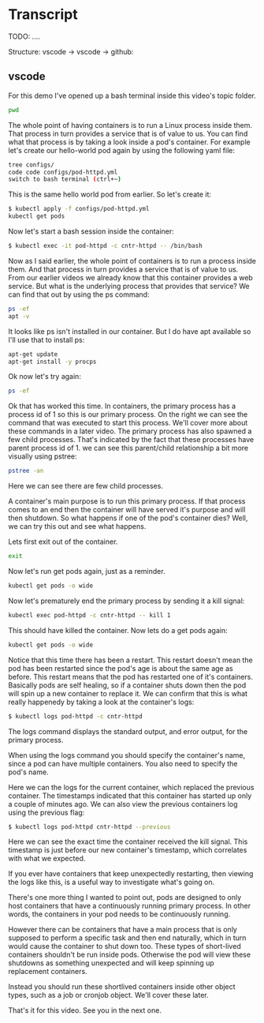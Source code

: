 # Transcript

TODO: ....

Structure:
vscode
-> vscode
-> github: 

## vscode

For this demo I've opened up a bash terminal inside this video's topic folder. 

```bash
pwd
```

The whole point of having containers is to run a Linux process inside them. That process in turn provides a service that is of value to us. You can find what that process is by taking a look inside a pod's container. For example let's create our hello-world pod again by using the following yaml file:



```bash
tree configs/
code code configs/pod-httpd.yml
switch to bash terminal (ctrl+~) 
```

This is the same hello world pod from earlier. So let's create it:

```bash
$ kubectl apply -f configs/pod-httpd.yml
kubectl get pods
```

Now let's start a bash session inside the container:

```bash
$ kubectl exec -it pod-httpd -c cntr-httpd -- /bin/bash
```

Now as I said earlier, the whole point of containers is to run a process inside them. And that process in turn provides a service that is of value to us. From our earlier videos we already know that this container provides a web service. But what is the underlying process that provides that service? We can find that out by using the ps command:

```bash
ps -ef
apt -v
```

It looks like ps isn't installed in our container. But I do have apt available so I'll use that to install ps:

```bash
apt-get update
apt-get install -y procps

```

Ok now let's try again:

```bash
ps -ef
```

Ok that has worked this time. In containers, the primary process has a process id of 1 so this is our primary process. On the right we can see the command that was executed to start this process. We'll cover more about these commands in a later video. The primary process has also spawned a few child processes. That's indicated by the fact that these processes have parent process id of 1. we can see this parent/child relationship a bit more visually using pstree:

```bash
pstree -an
```

Here we can see there are few child processes. 


A container's main purpose is to run this primary process. If that process comes to an end then the container will have served it's purpose and will then shutdown. So what happens if one of the pod's container dies? Well, we can try this out and see what happens. 

Lets first exit out of the container. 

```bash
exit
```

Now let's run get pods again, just as a reminder. 

```bash
kubectl get pods -o wide
```

Now let's prematurely end the primary process by sending it a kill signal:

```bash
kubectl exec pod-httpd -c cntr-httpd -- kill 1
```

This should have killed the container. Now lets do a get pods again:


```bash
kubectl get pods -o wide
```

Notice that this time there has been a restart. This restart doesn't mean the pod has been restarted since the pod's age is about the same age as before. This restart means that the pod has restarted one of it's containers. Basically pods are self healing, so if a container shuts down then the pod will spin up a new container to replace it. We can confirm that this is what really happenedy by taking a look at the container's logs:

```bash
$ kubectl logs pod-httpd -c cntr-httpd
```

The logs command displays the standard output, and error output, for the primary process. 

When using the logs command you should specify the container's name, since a pod can have multiple containers. You also need to specify the pod's name.

Here we can the logs for the current container, which replaced the previous container. The timestamps indicated that this container has started up only a couple of minutes ago. We can also view the previous containers log using the previous flag:

```bash
$ kubectl logs pod-httpd cntr-httpd --previous
```

Here we can see the exact time the container received the kill signal. This timestamp is just before our new container's timestamp, which correlates with what we expected. 


If you ever have containers that keep unexpectedly restarting, then viewing the logs like this, is a useful way to investigate what's going on. 


There's one more thing I wanted to point out, pods are designed to only host containers that have a continuously running primary process. In other words, the containers in your pod needs to be continuously running. 

However there can be containers that have a main process that is only supposed to perform a specific task and then end naturally, which in turn would cause the container to shut down too. These types of short-lived containers shouldn't be run inside pods. Otherwise the pod will view these shutdowns as something unexpected and will keep spinning up replacement containers. 


Instead you should run these shortlived containers inside other object types, such as a job or cronjob object. We'll cover these later. 

That's it for this video. See you in the next one. 
